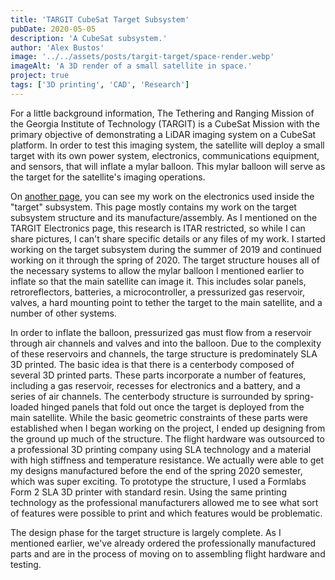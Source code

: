 ```yaml
---
title: 'TARGIT CubeSat Target Subsystem'
pubDate: 2020-05-05
description: 'A CubeSat subsystem.'
author: 'Alex Bustos'
image: '../../assets/posts/targit-target/space-render.webp'
imageAlt: 'A 3D render of a small satellite in space.'
project: true
tags: ['3D printing', 'CAD', 'Research']
---
```


For a little background information, The Tethering and Ranging Mission of the Georgia Institute of Technology (TARGIT) is a CubeSat Mission with the primary objective of demonstrating a LiDAR imaging system on a CubeSat platform. In order to test this imaging system, the satellite will deploy a small target with its own power system, electronics, communications equipment, and sensors, that will inflate a mylar balloon. This mylar balloon will serve as the target for the satellite's imaging operations.

On [another page](/posts/targit-electronics), you can see my work on the electronics used inside the "target" subsystem. This page mostly contains my work on the target subsystem structure and its manufacture/assembly. As I mentioned on the TARGIT Electronics page, this research is ITAR restricted, so while I can share pictures, I can't share specific details or any files of my work. I started working on the target subsystem during the summer of 2019 and continued working on it through the spring of 2020. The target structure houses all of the necessary systems to allow the mylar balloon I mentioned earlier to inflate so that the main satellite can image it. This includes solar panels, retroreflectors, batteries, a microcontroller, a pressurized gas reservoir, valves, a hard mounting point to tether the target to the main satellite, and a number of other systems.

In order to inflate the balloon, pressurized gas must flow from a reservoir through air channels and valves and into the balloon. Due to the complexity of these reservoirs and channels, the targe structure is predominately SLA 3D printed. The basic idea is that there is a centerbody composed of several 3D printed parts. These parts incorporate a number of features, including a gas reservoir, recesses for electronics and a battery, and a series of air channels. The centerbody structure is surrounded by spring-loaded hinged panels that fold out once the target is deployed from the main satellite. While the basic geometric constraints of these parts were established when I began working on the project, I ended up designing from the ground up much of the structure. The flight hardware was outsourced to a professional 3D printing company using SLA technology and a material with high stiffness and temperature resistance. We actually were able to get my designs manufactured before the end of the spring 2020 semester, which was super exciting. To prototype the structure, I used a Formlabs Form 2 SLA 3D printer with standard resin. Using the same printing technology as the professional manufacturers allowed me to see what sort of features were possible to print and which features would be problematic.

The design phase for the target structure is largely complete. As I mentioned earlier, we've already ordered the professionally manufactured parts and are in the process of moving on to assembling flight hardware and testing.
